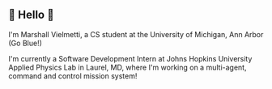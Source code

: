 ## 👋 Hello 👋
I'm Marshall Vielmetti, a CS student at the University of Michigan, Ann Arbor (Go Blue!)

I'm currently a Software Development Intern at Johns Hopkins University Applied Physics Lab in Laurel, MD, where I'm working on a multi-agent, command and control mission system!



<!--
**MarshallVielmetti/MarshallVielmetti** is a ✨ _special_ ✨ repository because its `README.md` (this file) appears on your GitHub profile.

Here are some ideas to get you started:

- 🔭 I’m currently working on ...
- 🌱 I’m currently learning ...
- 👯 I’m looking to collaborate on ...
- 🤔 I’m looking for help with ...
- 💬 Ask me about ...
- 📫 How to reach me: ...
- 😄 Pronouns: ...
- ⚡ Fun fact: ...
-->
